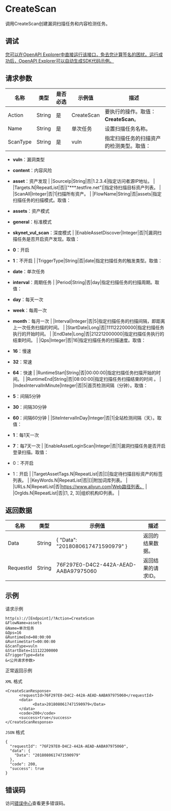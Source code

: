 # CreateScan

调用CreateScan创建漏洞扫描任务和内容检测任务。

## 调试

[您可以在OpenAPI Explorer中直接运行该接口，免去您计算签名的困扰。运行成功后，OpenAPI Explorer可以自动生成SDK代码示例。](https://api.aliyun.com/#product=avds&api=CreateScan&type=RPC&version=2017-11-29)

## 请求参数

|名称|类型|是否必选|示例值|描述|
|--|--|----|---|--|
|Action|String|是|CreateScan|要执行的操作。取值：**CreateScan**。 |
|Name|String|是|单次任务|设置扫描任务名称。 |
|ScanType|String|是|vuln|指定扫描任务的扫描资产的检测类型。取值：

 -   **vuln**：漏洞类型
-   **content**：内容风险
-   **asset**：资产发现 |
|SourceIp|String|否|1.2.3.4|指定访问者源IP地址。 |
|Targets.N|RepeatList|否|\["\*\*\*.testfire.net"\]|指定待扫描目标资产列表。 |
|ScanAll|Integer|否|1|扫描所有资产。 |
|FlowName|String|否|assets|指定扫描任务的扫描模式。取值：

 -   **assets**：资产模式
-   **general**：标准模式
-   **skynet\_vul\_scan**：深度模式 |
|EnableAssetDiscover|Integer|否|1|漏洞扫描任务是否开启资产发现。取值：

 -   **0**：开启
-   **1**：不开启 |
|TriggerType|String|否|date|指定扫描任务的触发类型。取值：

 -   **date**：单次任务
-   **interval**：周期任务 |
|Period|String|否|day|指定扫描任务的扫描周期。取值：

 -   **day**：每天一次
-   **week**：每周一次
-   **month**：每月一次 |
|Interval|Integer|否|5|指定扫描任务的扫描间隔，即距离上一次任务扫描的时间。 |
|StartDate|Long|否|111122200000|指定扫描任务执行的开始时间。 |
|EndDate|Long|否|212212000000|指定扫描任务执行的结束时间。 |
|Qps|Integer|否|16|指定扫描任务的扫描速度。取值：

 -   **16**：慢速
-   **32**：常速
-   **64**：快速 |
|RuntimeStart|String|否|00:00:00|指定扫描任务扫描开始的时间。 |
|RuntimeEnd|String|否|08:00:00|指定扫描任务扫描结束的时间 。 |
|IndexIntervalInMinute|Integer|否|5|首页检测间隔（分钟）。取值：

 -   **5**：间隔5分钟
-   **30**：间隔30分钟
-   **60**：间隔60分钟 |
|SiteIntervalInDay|Integer|否|1|全站检测间隔（天）。取值：

 -   **1**：每1天一次
-   **7**：每7天一次 |
|EnableAssetLoginScan|Integer|否|1|漏洞扫描任务是否开启登录扫描。取值：

 -   0：不开启
-   1：开启 |
|TargetAssetTags.N|RepeatList|否|\[\]|指定待扫描目标资产的标签列表。 |
|KeyWords.N|RepeatList|否|\[\]|附加词库列表。 |
|URLs.N|RepeatList|否|https://www.aliyun.com|Web路径列表。 |
|OrgIds.N|RepeatList|否|\[1, 2, 3\]|组织机构ID列表。 |

## 返回数据

|名称|类型|示例值|描述|
|--|--|---|--|
|Data|String|\{ "Data": "2018080617471590979" \}|返回的结果数据。 |
|RequestId|String|76F297E0-D4C2-442A-AEAD-AABA97975060|返回结果的请求ID。 |

## 示例

请求示例

```
http(s)://[Endpoint]/?Action=CreateScan
&FlowName=assets
&Name=单次任务
&Qps=16
&RuntimeEnd=08:00:00
&RuntimeStart=00:00:00 
&ScanType=vuln
&StartDate=111122200000
&TriggerType=date
&<公共请求参数>
```

正常返回示例

`XML` 格式

```
<CreateScanResponse>
	  <requestId>76F297E0-D4C2-442A-AEAD-AABA97975060</requestId>
	  <data>
		    <Data>2018080617471590979</Data>
	  </data>
	  <code>200</code>
	  <success>true</success>
</CreateScanResponse>
```

`JSON` 格式

```
{
  "requestId": "76F297E0-D4C2-442A-AEAD-AABA97975060",
  "data": {
    "Data": "2018080617471590979"
  },
  "code": 200,
  "success": true
}
```

## 错误码

访问[错误中心](https://error-center.aliyun.com/status/product/avds)查看更多错误码。

